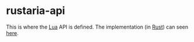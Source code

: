 # rustaria-api
This is where the [Lua](https://lua.org) API is defined.
The implementation (in [Rust](https://rust-lang.org)) can seen [here](../src/api).